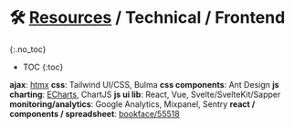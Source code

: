 
# 🛠 [Resources](/stack/) / Technical / Frontend
{:.no_toc}

* TOC
{:toc}


__ajax__: [htmx](https://htmx.org/)
__css__: Tailwind UI/CSS, Bulma
__css components__: Ant Design
__js charting__: 
  [ECharts](https://echarts.apache.org/en/index.html),
  ChartJS 
__js ui lib__: React, Vue, Svelte/SvelteKit/Sapper
__monitoring/analytics__: Google Analytics, Mixpanel, Sentry
__react / components / spreadsheet__: [bookface/55518](https://bookface.ycombinator.com/posts/55518)



